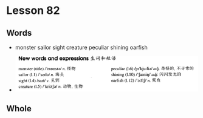 # Lesson 82

## Words

- monster sailor sight creature peculiar shining oarfish

- ![Words](../../../Images/Part2/09/words-82.png)

## Whole
